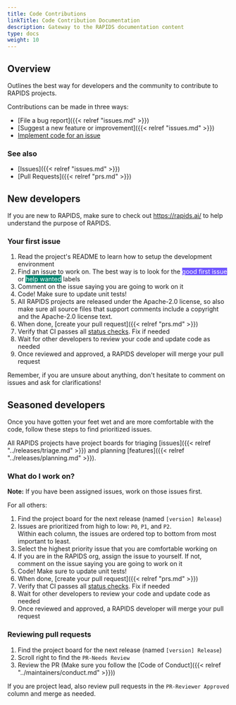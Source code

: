 ```yaml
---
title: Code Contributions
linkTitle: Code Contribution Documentation
description: Gateway to the RAPIDS documentation content
type: docs
weight: 10
---
```


## Overview

Outlines the best way for developers and the community to contribute to RAPIDS projects.

Contributions can be made in three ways:
- [File a bug report]({{< relref "issues.md" >}})
- [Suggest a new feature or improvement]({{< relref "issues.md" >}})
- [Implement code for an issue](#your-first-issue)

### See also

- [Issues]({{< relref "issues.md" >}})
- [Pull Requests]({{< relref "prs.md" >}})

## New developers

If you are new to RAPIDS, make sure to check out <https://rapids.ai/> to help understand the purpose of RAPIDS.

### Your first issue

1. Read the project's README to learn how to setup the development environment
2. Find an issue to work on. The best way is to look for the <span class="label" style="background: #7057ff; color: #ffffff; text-transform: none">good first issue</span> or <span class="label" style="background: #008672; color: #ffffff; text-transform: none">help wanted</span> labels
3. Comment on the issue saying you are going to work on it
4. Code! Make sure to update unit tests!
5. All RAPIDS projects are released under the Apache-2.0 license, so also make sure all source files that support comments include a copyright and the Apache-2.0 license text.
6. When done, [create your pull request]({{< relref "prs.md" >}})
7. Verify that CI passes all [status checks](https://help.github.com/articles/about-status-checks/). Fix if needed
8. Wait for other developers to review your code and update code as needed
9. Once reviewed and approved, a RAPIDS developer will merge your pull request

Remember, if you are unsure about anything, don't hesitate to comment on issues and ask for clarifications!

## Seasoned developers

Once you have gotten your feet wet and are more comfortable with the code, follow these steps to find prioritized issues.

All RAPIDS projects have project boards for triaging [issues]({{< relref "../releases/triage.md" >}}) and planning [features]({{< relref "../releases/planning.md" >}}).

### What do I work on?

__Note:__ If you have been assigned issues, work on those issues first.

For all others:

1. Find the project board for the next release (named `[version] Release`)
2. Issues are prioritized from high to low: `P0`, `P1`, and `P2`.
<br>Within each column, the issues are ordered top to bottom from most important to least.
3. Select the highest priority issue that you are comfortable working on
4. If you are in the RAPIDS org, assign the issue to yourself. If not, comment on the issue saying you are going to work on it
5. Code! Make sure to update unit tests!
6. When done, [create your pull request]({{< relref "prs.md" >}})
7. Verify that CI passes all [status checks](https://help.github.com/articles/about-status-checks/). Fix if needed
8. Wait for other developers to review your code and update code as needed
9. Once reviewed and approved, a RAPIDS developer will merge your pull request

### Reviewing pull requests

1. Find the project board for the next release (named `[version] Release`)
2. Scroll right to find the `PR-Needs Review`
3. Review the PR (Make sure you follow the [Code of Conduct]({{< relref "../maintainers/conduct.md" >}}))

If you are project lead, also review pull requests in the `PR-Reviewer Approved` column and merge as needed.
